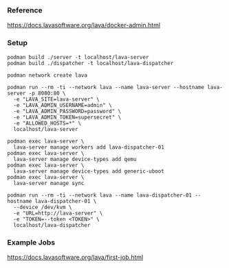 ### Reference

https://docs.lavasoftware.org/lava/docker-admin.html

### Setup

```shell
podman build ./server -t localhost/lava-server
podman build ./dispatcher -t localhost/lava-dispatcher

podman network create lava

podman run --rm -ti --network lava --name lava-server --hostname lava-server -p 8080:80 \
  -e "LAVA_SITE=lava-server" \
  -e "LAVA_ADMIN_USERNAME=admin" \
  -e "LAVA_ADMIN_PASSWORD=password" \
  -e "LAVA_ADMIN_TOKEN=supersecret" \
  -e "ALLOWED_HOSTS=*" \
  localhost/lava-server

podman exec lava-server \
  lava-server manage workers add lava-dispatcher-01
podman exec lava-server \
  lava-server manage device-types add qemu
podman exec lava-server \
  lava-server manage device-types add generic-uboot
podman exec lava-server \
  lava-server manage sync

podman run --rm -ti --network lava --name lava-dispatcher-01 --hostname lava-dispatcher-01 \
  --device /dev/kvm \
  -e "URL=http://lava-server" \
  -e "TOKEN=--token <TOKEN>" \
  localhost/lava-dispatcher
```

### Example Jobs

https://docs.lavasoftware.org/lava/first-job.html

